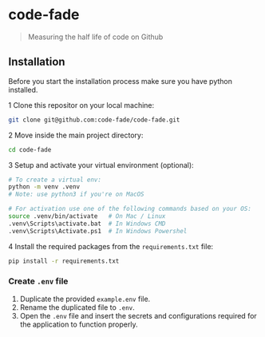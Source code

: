 # code-fade

> Measuring the half life of code on Github

<!-- MAIN BODY -->
## Installation

Before you start the installation process make sure you have python installed.

1 Clone this repositor on your local machine:

```bash
git clone git@github.com:code-fade/code-fade.git
```

2 Move inside the main project directory:

```bash
cd code-fade
```

3 Setup and activate your virtual environment (optional):

```bash
# To create a virtual env:
python -m venv .venv
# Note: use python3 if you're on MacOS

# For activation use one of the following commands based on your OS:
source .venv/bin/activate   # On Mac / Linux
.venv\Scripts\activate.bat  # In Windows CMD
.venv\Scripts\Activate.ps1  # In Windows Powershel
```

4 Install the required packages from the `requirements.txt` file:

```bash
pip install -r requirements.txt
```

### Create `.env` file

1. Duplicate the provided `example.env` file.
2. Rename the duplicated file to `.env`.
3. Open the `.env` file and insert the secrets and configurations required for the application to function properly.
